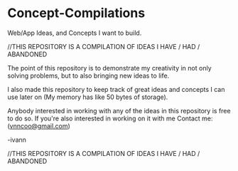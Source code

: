 # Concept-Compilations
Web/App Ideas, and Concepts I want to build.

//THIS REPOSITORY IS A COMPILATION OF IDEAS I HAVE / HAD / ABANDONED

The point of this repository is to demonstrate my creativity in not only solving problems, but to also bringing new ideas to life.

I also made this repository to keep track of great ideas and concepts I can use later on (My memory has like 50 bytes of storage).

Anybody interested in working with any of the ideas in this repository is free to do so. If you're also interested in working on it with me
Contact me: (vnncoo@gmail.com)

-ivann

//THIS REPOSITORY IS A COMPILATION OF IDEAS I HAVE / HAD / ABANDONED

